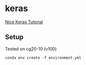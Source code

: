 keras
=====

[Nice Keras Tutorial][0]

Setup
-----

Tested on cg20-10 (v100)

    conda env create -f environment.yml




[0]: https://github.com/buomsoo-kim/Easy-deep-learning-with-Keras

